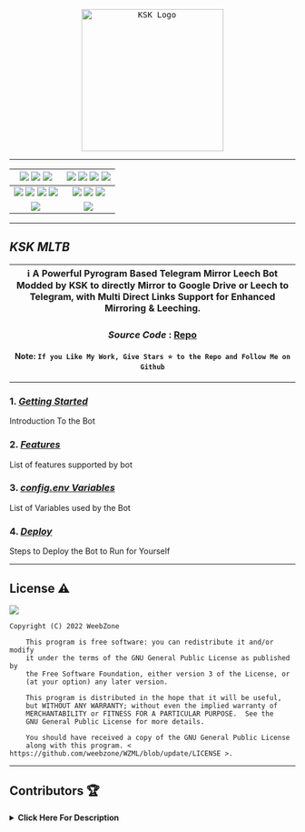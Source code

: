 <p align="center">
    <a href="https://github.com/RahulSHarma45">
        <kbd>
            <img width="250" src="https://te.legra.ph/file/8f97ef7ffb96f1ce0c16a.jpg" alt="KSK Logo">
        </kbd>
    </a>
</p>

----

[![](https://img.shields.io/github/repo-size/weebzone/WZML?color=green&label=Repo%20Size&labelColor=292c3b)](#) [![](https://img.shields.io/github/commit-activity/m/weebzone/WZML?logo=github&labelColor=292c3b&label=Github%20Commits)](#) [![](https://img.shields.io/github/license/weebzone/WZML?style=flat&label=License&labelColor=292c3b)](#)|[![](https://img.shields.io/github/issues-raw/weebzone/WZML?style=flat&label=Open%20Issues&labelColor=292c3b)](#) [![](https://img.shields.io/github/issues-closed-raw/weebzone/WZML?style=flat&label=Closed%20Issues&labelColor=292c3b)](#) [![](https://img.shields.io/github/issues-pr-raw/weebzone/WZML?style=flat&label=Open%20Pull%20Requests&labelColor=292c3b)](#) [![](https://img.shields.io/github/issues-pr-closed-raw/weebzone/WZML?style=flat&label=Closed%20Pull%20Requests&labelColor=292c3b)](#)
:---:|:---:|
[![](https://img.shields.io/github/languages/count/weebzone/WZML?style=flat&label=Total%20Languages&labelColor=292c3b&color=blueviolet)](#) [![](https://img.shields.io/github/languages/top/weebzone/WZML?style=flat&logo=python&labelColor=292c3b)](#) [![](https://img.shields.io/github/last-commit/weebzone/WZML?style=flat&label=Last%20Commit&labelColor=292c3b&color=important)](#) [![](https://badgen.net/github/branches/weebzone/WZML?label=Total%20Branches&labelColor=292c3b)](#)|[![](https://img.shields.io/github/forks/weebzone/WZML?style=flat&logo=github&label=Forks&labelColor=292c3b&color=critical)](#) [![](https://img.shields.io/github/stars/weebzone/WZML?style=flat&logo=github&label=Stars&labelColor=292c3b&color=yellow)](#) [![](https://badgen.net/docker/pulls/codewithweeb/weebzone?icon=docker&label=Pulls&labelColor=292c3b&color=blue)](#)
[![](https://img.shields.io/badge/Telegram%20Channel-Join-9cf?style=for-the-badge&logo=telegram&logoColor=blue&style=flat&labelColor=292c3b)](https://t.me/WeebZone_updates) |[![](https://img.shields.io/badge/Support%20Group-Join-9cf?style=for-the-badge&logo=telegram&logoColor=blue&style=flat&labelColor=292c3b)](https://t.me/WeebZ) |

</div>

----

## ***KSK MLTB***

<div align=center>

ℹ️ A Powerful Pyrogram Based Telegram Mirror Leech Bot Modded by KSK to directly Mirror to Google Drive or Leech to Telegram, with Multi Direct Links Support for Enhanced Mirroring & Leeching.|
---|
    
### ***Source Code*** : [Repo](https://github.com/KSKOP69/MirrorBot)

#### Note: `If you Like My Work, Give Stars ⭐ to the Repo and Follow Me on Github`
    
----
</div>
</p>

### 1. [***Getting Started***](https://github.com/weebzone/WZML/wiki/Getting-Started)
Introduction To the Bot

### 2. [***Features***](https://github.com/weebzone/WZML/wiki/Features)
List of features supported by bot

### 3. [***config.env Variables***](https://github.com/weebzone/WZML/wiki/Setting-up-the-config.env-file)
List of Variables used by the Bot

### 4. [***Deploy***](https://github.com/weebzone/WZML/wiki/Deployment)
Steps to Deploy the Bot to Run for Yourself

---

## License ⚠️

[![](https://www.gnu.org/graphics/gplv3-with-text-136x68.png)](https://www.gnu.org/licenses/gpl-3.0.html)

```text
Copyright (C) 2022 WeebZone

    This program is free software: you can redistribute it and/or modify
    it under the terms of the GNU General Public License as published by
    the Free Software Foundation, either version 3 of the License, or
    (at your option) any later version.

    This program is distributed in the hope that it will be useful,
    but WITHOUT ANY WARRANTY; without even the implied warranty of
    MERCHANTABILITY or FITNESS FOR A PARTICULAR PURPOSE.  See the
    GNU General Public License for more details.

    You should have received a copy of the GNU General Public License
    along with this program. < https://github.com/weebzone/WZML/blob/update/LICENSE >.
```

---

## Contributors 🏆
<details>
    <summary><b>Click Here For Description</b></summary>

|![](https://avatars.githubusercontent.com/u/104455718)|
 [`KSK`](https://github.com/RahulSharma45)|
    
| `me` add modules and fixes & many more|Base Repo|For there BOT_PM and LOG feature| For Task Limit|

</details>
